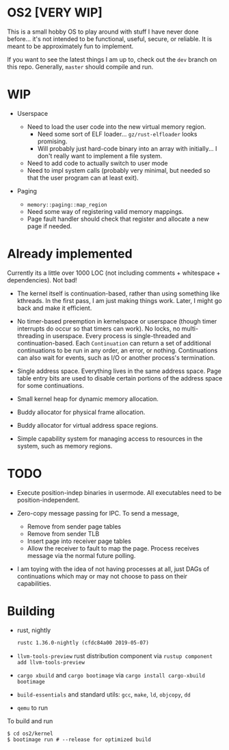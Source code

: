 # OS2 [VERY WIP]

This is a small hobby OS to play around with stuff I have never done before...
it's not intended to be functional, useful, secure, or reliable. It is meant to
be approximately fun to implement.

If you want to see the latest things I am up to, check out the `dev` branch on
this repo. Generally, `master` should compile and run.

# WIP

- Userspace
    - Need to load the user code into the new virtual memory region.
        - Need some sort of ELF loader... `gz/rust-elfloader` looks promising.
        - Will probably just hard-code binary into an array with initially... I
          don't really want to implement a file system.
    - Need to add code to actually switch to user mode
    - Need to impl system calls (probably very minimal, but needed so that the
      user program can at least exit).

- Paging
    - `memory::paging::map_region`
    - Need some way of registering valid memory mappings.
    - Page fault handler should check that register and allocate a new page if needed.

# Already implemented

Currently its a little over 1000 LOC (not including comments + whitespace +
dependencies). Not bad!

- The kernel itself is continuation-based, rather than using something like
  kthreads. In the first pass, I am just making things work. Later, I might
  go back and make it efficient.

- No timer-based preemption in kernelspace or userspace (though timer
  interrupts do occur so that timers can work). No locks, no multi-threading in
  userspace. Every process is single-threaded and continuation-based. Each
  `Continuation` can return a set of additional continuations to be run in any
  order, an error, or nothing. Continuations can also wait for events, such as
  I/O or another process's termination.

- Single address space. Everything lives in the same address space. Page table
  entry bits are used to disable certain portions of the address space for some
  continuations.

- Small kernel heap for dynamic memory allocation.

- Buddy allocator for physical frame allocation.

- Buddy allocator for virtual address space regions.

- Simple capability system for managing access to resources in the system, such
  as memory regions.

# TODO

- Execute position-indep binaries in usermode. All executables need to be
  position-independent.

- Zero-copy message passing for IPC. To send a message,
    - Remove from sender page tables
    - Remove from sender TLB
    - Insert page into receiver page tables
    - Allow the receiver to fault to map the page. Process receives message via
      the normal future polling.

- I am toying with the idea of not having processes at all, just DAGs of
  continuations which may or may not choose to pass on their capabilities.

# Building

- rust, nightly

  ```txt
  rustc 1.36.0-nightly (cfdc84a00 2019-05-07)
  ```

- `llvm-tools-preview` rust distribution component via `rustup component add llvm-tools-preview`

- `cargo xbuild` and `cargo bootimage` via `cargo install cargo-xbuild bootimage`

- `build-essentials` and standard utils: `gcc`, `make`, `ld`, `objcopy`, `dd`

- `qemu` to run

To build and run
```console
$ cd os2/kernel
$ bootimage run # --release for optimized build
```
